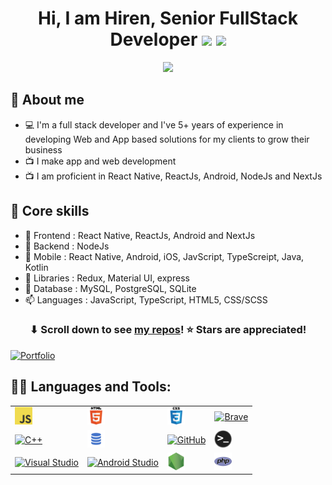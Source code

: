 <h1 align="center">Hi, I am Hiren, Senior FullStack Developer <img src="https://media.giphy.com/media/hvRJCLFzcasrR4ia7z/giphy.gif" width="28"> <img src="https://emojis.slackmojis.com/emojis/images/1531849430/4246/blob-sunglasses.gif?1531849430" width="28"/></h1>

<div align="center">
  <a href="#"><img src="https://camo.githubusercontent.com/5ddf73ad3a205111cf8c686f687fc216c2946a75005718c8da5b837ad9de78c9/68747470733a2f2f7468756d62732e6766796361742e636f6d2f4576696c4e657874446576696c666973682d736d616c6c2e676966" height="375px"/></a>
</div>



## 📖 About me

* 💻 I'm a full stack developer and I've 5+ years of experience in developing Web and App based solutions for my clients to grow their business
* 📺 I make app and web development
* 📺 I am proficient in React Native, ReactJs, Android, NodeJs and NextJs


## 📖 Core skills

* 🔭 Frontend : React Native, ReactJs, Android and NextJs
* 🔭 Backend : NodeJs
* 📱 Mobile : React Native, Android, iOS, JavScript, TypeScreipt, Java, Kotlin
* 🌱 Libraries : Redux, Material UI, express
* 💬 Database : MySQL, PostgreSQL, SQLite
* 📫 Languages : JavaScript, TypeScript, HTML5, CSS/SCSS



<h3 align="center">⬇ Scroll down to see <a href="https://github.com/rhdholariya?tab=repositories">my repos</a>! ⭐ Stars are appreciated!</h3>

<p align="left">
  <a href="https://github.com/rhdholariya?tab=repositories"><img alt="Portfolio" title="Portfolio" src="https://img.shields.io/badge/-More%20Repos-black?style=for-the-badge&logo=addthis&logoColor=white"/></a>
</p>

## 👨‍💻 Languages and Tools:

<table>
    <tbody>
        <tr>
            <td><a href="#"><img alt="JavaScript" title="JavaScript" height="28px"
                        src="https://raw.githubusercontent.com/github/explore/80688e429a7d4ef2fca1e82350fe8e3517d3494d/topics/javascript/javascript.png" /></a>
            </td>
            <td><a href="#"><img alt="HTML5" title="HTML5" height="28px"
                        src="https://raw.githubusercontent.com/github/explore/80688e429a7d4ef2fca1e82350fe8e3517d3494d/topics/html/html.png" /></a>
            </td>
            <td><a href="#"><img alt="CSS3" title="CSS3" height="28px"
                        src="https://raw.githubusercontent.com/github/explore/80688e429a7d4ef2fca1e82350fe8e3517d3494d/topics/css/css.png" /></a>
            </td>
              <td><a href="https://reactjs.org/"><img alt="Brave" title="Brave" height="28px"
                                    src="https://upload.wikimedia.org/wikipedia/commons/thumb/a/a7/React-icon.svg/512px-React-icon.svg.png?20220125121207" /></a>
               </td>
        </tr>
        <tr>
            <td><a href="#"><img alt="C++" title="C++" height="28px"
                        src="https://img.icons8.com/color/48/000000/c-plus-plus-logo.png" /></a>
            </td>
            <td><a href="#"><img alt="SQL" title="SQL" height="28px"
                         src="https://raw.githubusercontent.com/github/explore/80688e429a7d4ef2fca1e82350fe8e3517d3494d/topics/sql/sql.png" /></a>
            </td>
              <td><a href="#"><img alt="GitHub" title="GitHub" height="28px"
                                     src="https://i.imgur.com/DZgetVv.png" /></a>
              </td>
               <td><a href="#"><img alt="Terminal" title="Terminal" height="28px"
                                      src="https://raw.githubusercontent.com/github/explore/80688e429a7d4ef2fca1e82350fe8e3517d3494d/topics/terminal/terminal.png" /></a>
                </td>
        </tr>
        <tr>
            <td><a href="#"><img alt="Visual Studio" title="Visual Studio Code" height="28px"
                        src="https://img.icons8.com/fluent/48/000000/visual-studio-code-2019.png" /></a></td>
            <td><a href="#"><img alt="Android Studio" title="Android Studio" height="28px"
                        src="https://i.imgur.com/6nJGNMN.png" /></a></td>
            <td><a href="#"><img alt="NodeJS" title="NodeJS" height="28px"
                                   src="https://raw.githubusercontent.com/github/explore/80688e429a7d4ef2fca1e82350fe8e3517d3494d/topics/nodejs/nodejs.png" /></a>
            </td>
           <td><a href="#"><img alt="PHP" title="PHP" height="28px"
                               src="https://raw.githubusercontent.com/github/explore/80688e429a7d4ef2fca1e82350fe8e3517d3494d/topics/php/php.png" /></a>
            </td>
        </tr>
    </tbody>
</table>


